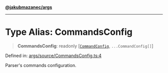 [**@jakubmazanec/args**](../README.md)

---

# Type Alias: CommandsConfig

> **CommandsConfig**: readonly \[[`CommandConfig`](CommandConfig.md), `...CommandConfig[]`\]

Defined in:
[args/source/CommandsConfig.ts:4](https://github.com/jakubmazanec/tools/blob/adfe44f908094c1d1cdf19837842b33066bbd9d7/packages/args/source/CommandsConfig.ts#L4)

Parser's commands configuration.
